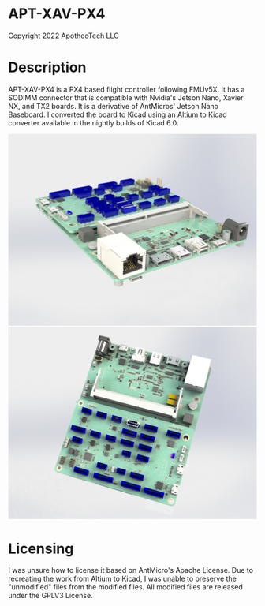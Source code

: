 # APT-XAV-PX4
Copyright 2022 ApotheoTech LLC

# Description

APT-XAV-PX4 is a PX4 based flight controller following FMUv5X. It has a SODIMM connector that is compatible with Nvidia's Jetson Nano, Xavier NX, and TX2 boards. It is a derivative of AntMicros' Jetson Nano Baseboard. I converted the board to Kicad using an Altium to Kicad converter available in the nightly builds of Kicad 6.0.

![Top View](https://github.com/ApotheoTech/APT-XAV-PX4/blob/main/Xavier_NX_Carrier_Board/renders/Solidworks/source/iso_top_assembled.JPG?raw=true)
![Top View](https://github.com/ApotheoTech/APT-XAV-PX4/blob/main/Xavier_NX_Carrier_Board/renders/Solidworks/source/top_assembled.JPG?raw=true)

# Licensing

I was unsure how to license it based on AntMicro's Apache License. Due to recreating the work from Altium to Kicad, I was unable to preserve the "unmodified" files from the modified files. All modified files are released under the GPLV3 License. 
